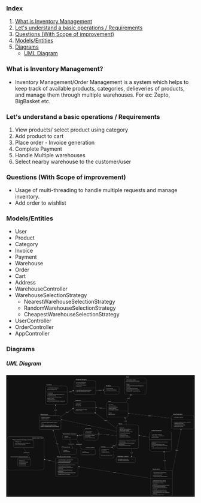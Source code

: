 ### Index
1. [What is Inventory Management](#what-is-inventory-management)
2. [Let's understand a basic operations / Requirements](#lets-understand-a-basic-operations--requirements)  
3. [Questions (With Scope of improvement)](#questions-with-scope-of-improvement)
4. [Models/Entities](#modelsentities)
5. [Diagrams](#diagrams)
    * [UML Diagram](#uml-diagram)

### What is Inventory Management?
- Inventory Management/Order Management is a system which helps to keep track of available products, categories, delieveries of products, and manage them through multiple warehouses. For ex: Zepto, BigBasket etc. 

### Let's understand a basic operations / Requirements
1. View products/ select product using category
2. Add product to cart
3. Place order - Invoice generation
4. Complete Payment
5. Handle Multiple warehouses
6. Select nearby warehouse to the customer/user

### Questions (With Scope of improvement)
* Usage of multi-threading to handle multiple requests and manage inventory.
* Add order to wishlist

### Models/Entities
* User
* Product
* Category
* Invoice
* Payment
* Warehouse
* Order
* Cart
* Address
* WarehouseController
* WarehouseSelectionStrategy
    * NearestWarehouseSelectionStrategy
    * RandomWarehouseSelectionStrategy
    * CheapestWarehouseSelectionStrategy
* UserController
* OrderController
* AppController


### Diagrams
##### UML Diagram
![Invenoty Management UML Diagram](./InventoryManagementUML.png)